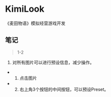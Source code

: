 # KimiLook

《麦田物语》模拟经营游戏开发

## 笔记

> 1-2

1. 对所有图片可以进行预设信息，减少操作。
- 1. 点击图片
- 2. 右上角3个按钮的中间按钮，可以预设Preset。